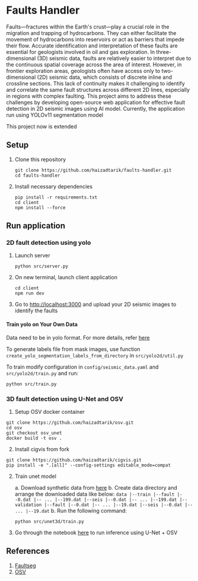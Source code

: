 # Faults Handler

Faults—fractures within the Earth's crust—play a crucial role in the migration and trapping of hydrocarbons. They can either facilitate the movement of hydrocarbons into reservoirs or act as barriers that impede their flow. Accurate identification and interpretation of these faults are essential for geologists involved in oil and gas exploration. In three-dimensional (3D) seismic data, faults are relatively easier to interpret due to the continuous spatial coverage across the area of interest. However, in frontier exploration areas, geologists often have access only to two-dimensional (2D) seismic data, which consists of discrete inline and crossline sections. This lack of continuity makes it challenging to identify and correlate the same fault structures across different 2D lines, especially in regions with complex faulting. This project aims to address these challenges by developing open-source web application for effective fault detection in 2D seismic images using AI model. Currently, the application run using YOLOv11 segmentation model

This project now is extended 


## Setup

1. Clone this repository
    ```
    git clone https://github.com/haizadtarik/faults-handler.git
    cd faults-handler
    ```

2. Install necessary dependencies
    ```
    pip install -r requirements.txt
    cd client
    npm install --force
    ```

## Run application

### 2D fault detection using yolo

1. Launch server
    ```
    python src/server.py
    ```

2. On new terminal, launch client application
    ```
    cd client
    npm run dev
    ```

3. Go to [http://localhost:3000](http://localhost:3000) and upload your 2D seismic images to identify the faults

#### Train yolo on Your Own Data

Data need to be in yolo format. For more details, refer [here](https://docs.ultralytics.com/datasets/segment/)

To generate labels file from mask images, use function `create_yolo_segmentation_labels_from_directory` in `src/yolo2d/util.py`

To train modify configuration in `config/seismic_data.yaml` and `src/yolo2d/train.py` and run:
```
python src/train.py
```

### 3D fault detection using U-Net and OSV

1. Setup OSV docker container 
```
git clone https://github.com/haizadtarik/osv.git
cd osv
git checkout osv_unet
docker build -t osv .
```

2. Install cigvis from fork
```
git clone https://github.com/haizadtarik/cigvis.git
pip install -e ".[all]" --config-settings editable_mode=compat
```

2. Train unet model

    a. Download synthetic data from [here](https://drive.google.com/drive/folders/1FcykAxpqiy2NpLP1icdatrrSQgLRXLP8)
    b. Create data directory and arrange the downloaded data like below:
        ```
        data
        |--train
        |--fault
            |--0.dat
            |-- ...
            |--199.dat
        |--seis
            |--0.dat
            |-- ...
            |--199.dat
        |--validation
        |--fault
            |--0.dat
            |-- ...
            |--19.dat
        |--seis
            |--0.dat
            |-- ...
            |--19.dat
        ```
    b. Run the following command:
    ```
    python src/unet3d/train.py
    ```

3. Go through the notebook [here](notebook/unet_osv.ipynb) to run inference using U-Net + OSV

## References
1. [Faultseg](https://github.com/xinwucwp/faultSeg)
2. [OSV](https://github.com/xinwucwp/osv)
